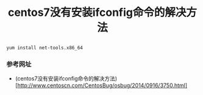 # <p style="text-align: center">centos7没有安装ifconfig命令的解决方法</p>
```
yum install net-tools.x86_64
```

### 参考网址
* (centos7没有安装ifconfig命令的解决方法)[http://www.centoscn.com/CentosBug/osbug/2014/0916/3750.html]
